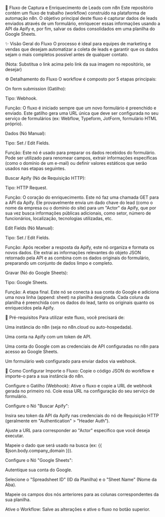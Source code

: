 🚀 Fluxo de Captura e Enriquecimento de Leads com n8n
Este repositório contém um fluxo de trabalho (workflow) construído na plataforma de automação n8n. O objetivo principal deste fluxo é capturar dados de leads enviados através de um formulário, enriquecer essas informações usando a API da Apify e, por fim, salvar os dados consolidados em uma planilha do Google Sheets.

✨ Visão Geral do Fluxo
O processo é ideal para equipes de marketing e vendas que desejam automatizar a coleta de leads e garantir que os dados sejam o mais completos possível antes de qualquer contato.

(Nota: Substitua o link acima pelo link da sua imagem no repositório, se desejar)

⚙️ Detalhamento do Fluxo
O workflow é composto por 5 etapas principais:

On form submission (Gatilho):

Tipo: Webhook.

Função: O fluxo é iniciado sempre que um novo formulário é preenchido e enviado. Este gatilho gera uma URL única que deve ser configurada no seu serviço de formulários (ex: Webflow, Typeform, JotForm, formulário HTML próprio).

Dados (Nó Manual):

Tipo: Set / Edit Fields.

Função: Este nó é usado para preparar os dados recebidos do formulário. Pode ser utilizado para renomear campos, extrair informações específicas (como o domínio de um e-mail) ou definir valores estáticos que serão usados nas etapas seguintes.

Buscar Apify (Nó de Requisição HTTP):

Tipo: HTTP Request.

Função: O coração do enriquecimento. Este nó faz uma chamada GET para a API da Apify. Ele provavelmente envia um dado chave do lead (como o nome da empresa ou o domínio do site) para um "Actor" da Apify, que por sua vez busca informações públicas adicionais, como setor, número de funcionários, localização, tecnologias utilizadas, etc.

Edit Fields (Nó Manual):

Tipo: Set / Edit Fields.

Função: Após receber a resposta da Apify, este nó organiza e formata os novos dados. Ele extrai as informações relevantes do objeto JSON retornado pela API e as combina com os dados originais do formulário, preparando um conjunto de dados limpo e completo.

Gravar (Nó do Google Sheets):

Tipo: Google Sheets.

Função: A etapa final. Este nó se conecta à sua conta do Google e adiciona uma nova linha (append: sheet) na planilha designada. Cada coluna da planilha é preenchida com os dados do lead, tanto os originais quanto os enriquecidos pela Apify.

🔧 Pré-requisitos
Para utilizar este fluxo, você precisará de:

Uma instância do n8n (seja no n8n.cloud ou auto-hospedada).

Uma conta na Apify com um token de API.

Uma conta do Google com as credenciais de API configuradas no n8n para acesso ao Google Sheets.

Um formulário web configurado para enviar dados via webhook.

🚀 Como Configurar
Importe o Fluxo: Copie o código JSON do workflow e importe-o para a sua instância do n8n.

Configure o Gatilho (Webhook): Ative o fluxo e copie a URL de webhook gerada no primeiro nó. Cole essa URL na configuração do seu serviço de formulário.

Configure o Nó "Buscar Apify":

Insira seu token da API da Apify nas credenciais do nó de Requisição HTTP (geralmente em "Authentication" > "Header Auth").

Ajuste a URL para corresponder ao "Actor" específico que você deseja executar.

Mapeie o dado que será usado na busca (ex: {{ $json.body.company_domain }}).

Configure o Nó "Google Sheets":

Autentique sua conta do Google.

Selecione o "Spreadsheet ID" (ID da Planilha) e o "Sheet Name" (Nome da Aba).

Mapeie os campos dos nós anteriores para as colunas correspondentes da sua planilha.

Ative o Workflow: Salve as alterações e ative o fluxo no botão superior.
